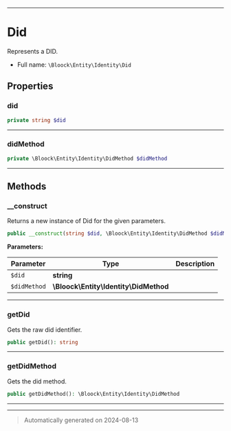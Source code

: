 ***

# Did

Represents a DID.



* Full name: `\Bloock\Entity\Identity\Did`



## Properties


### did



```php
private string $did
```






***

### didMethod



```php
private \Bloock\Entity\Identity\DidMethod $didMethod
```






***

## Methods


### __construct

Returns a new instance of Did for the given parameters.

```php
public __construct(string $did, \Bloock\Entity\Identity\DidMethod $didMethod): mixed
```








**Parameters:**

| Parameter | Type | Description |
|-----------|------|-------------|
| `$did` | **string** |  |
| `$didMethod` | **\Bloock\Entity\Identity\DidMethod** |  |





***

### getDid

Gets the raw did identifier.

```php
public getDid(): string
```












***

### getDidMethod

Gets the did method.

```php
public getDidMethod(): \Bloock\Entity\Identity\DidMethod
```












***


***
> Automatically generated on 2024-08-13

